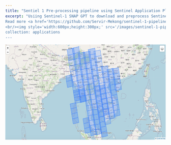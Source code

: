 ```yaml
---
title: "Sentiel 1 Pre-processing pipeline using Sentinel Application Platform (SNAP) Graph Processing Tool (GPT) 7.0"
excerpt: "Usiing Sentinel-1 SNAP GPT to download and preprocess Sentinel 1 Radar Images, and push it to the Google Cloud Bucket to import in the Google Earth Engine (GEE). The Pre-processing included applying orbit file, thermal noise removel, border noise removal, calibration, multilook correction, radiometric terrain flattening, and DEM assisted co-registration, speckle filtering, and Range-Doppler Terrain Correction.
Read more <a href='https://github.com/Servir-Mekong/sentinel-1-pipeline'>here</a>.
<br/><img style='width:600px;height:300px;' src='/images/sentinel-1-pipeline.png'>
collection: applications
---
```


<img style='width:600px;height:300px;' src='/images/sentinel-1-pipeline.png'>
